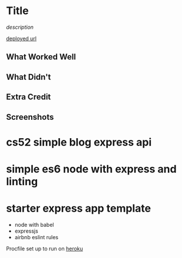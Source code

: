 # Title

*description*

[deployed url](http://url-if-deployed-here)

## What Worked Well

## What Didn't

## Extra Credit

## Screenshots
# cs52 simple blog express api #
# simple es6 node with express and linting
# starter express app template

* node with babel
* expressjs
* airbnb eslint rules

Procfile set up to run on [heroku](https://devcenter.heroku.com/articles/getting-started-with-nodejs#deploy-the-app)
